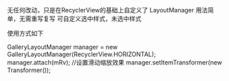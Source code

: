 无任何改动，只是在RecyclerView的基础上自定义了  LayoutManager
用法简单，无需重写复写
可自定义选中样式，未选中样式

使用方式如下

GalleryLayoutManager manager = new GalleryLayoutManager(RecyclerView.HORIZONTAL);  
        manager.attach(mRv);
        //设置滑动缩放效果
        manager.setItemTransformer(new Transformer());
